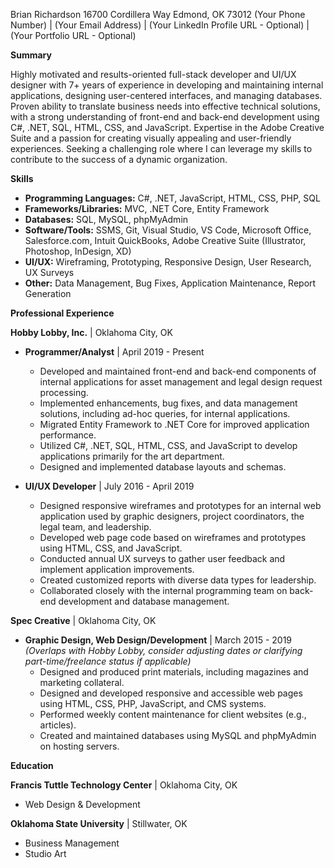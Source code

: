 Brian Richardson
16700 Cordillera Way
Edmond, OK 73012
(Your Phone Number) | (Your Email Address) | (Your LinkedIn Profile URL - Optional) | (Your Portfolio URL - Optional)

**Summary**

Highly motivated and results-oriented full-stack developer and UI/UX designer with 7+ years of experience in developing and maintaining internal applications, designing user-centered interfaces, and managing databases. Proven ability to translate business needs into effective technical solutions, with a strong understanding of front-end and back-end development using C#, .NET, SQL, HTML, CSS, and JavaScript. Expertise in the Adobe Creative Suite and a passion for creating visually appealing and user-friendly experiences. Seeking a challenging role where I can leverage my skills to contribute to the success of a dynamic organization.

**Skills**

* **Programming Languages:** C#, .NET, JavaScript, HTML, CSS, PHP, SQL
* **Frameworks/Libraries:** MVC, .NET Core, Entity Framework
* **Databases:** SQL, MySQL, phpMyAdmin
* **Software/Tools:** SSMS, Git, Visual Studio, VS Code, Microsoft Office, Salesforce.com, Intuit QuickBooks, Adobe Creative Suite (Illustrator, Photoshop, InDesign, XD)
* **UI/UX:** Wireframing, Prototyping, Responsive Design, User Research, UX Surveys
* **Other:** Data Management, Bug Fixes, Application Maintenance, Report Generation

**Professional Experience**

**Hobby Lobby, Inc.** | Oklahoma City, OK

* **Programmer/Analyst** | April 2019 - Present
    * Developed and maintained front-end and back-end components of internal applications for asset management and legal design request processing.
    * Implemented enhancements, bug fixes, and data management solutions, including ad-hoc queries, for internal applications.
    * Migrated Entity Framework to .NET Core for improved application performance.
    * Utilized C#, .NET, SQL, HTML, CSS, and JavaScript to develop applications primarily for the art department.
    * Designed and implemented database layouts and schemas.

* **UI/UX Developer** | July 2016 - April 2019
    * Designed responsive wireframes and prototypes for an internal web application used by graphic designers, project coordinators, the legal team, and leadership.
    * Developed web page code based on wireframes and prototypes using HTML, CSS, and JavaScript.
    * Conducted annual UX surveys to gather user feedback and implement application improvements.
    * Created customized reports with diverse data types for leadership.
    * Collaborated closely with the internal programming team on back-end development and database management.

**Spec Creative** | Oklahoma City, OK

* **Graphic Design, Web Design/Development** | March 2015 - 2019  *(Overlaps with Hobby Lobby, consider adjusting dates or clarifying part-time/freelance status if applicable)*
    * Designed and produced print materials, including magazines and marketing collateral.
    * Designed and developed responsive and accessible web pages using HTML, CSS, PHP, JavaScript, and CMS systems.
    * Performed weekly content maintenance for client websites (e.g., articles).
    * Created and maintained databases using MySQL and phpMyAdmin on hosting servers.

**Education**

**Francis Tuttle Technology Center** | Oklahoma City, OK
* Web Design & Development

**Oklahoma State University** | Stillwater, OK
* Business Management
* Studio Art